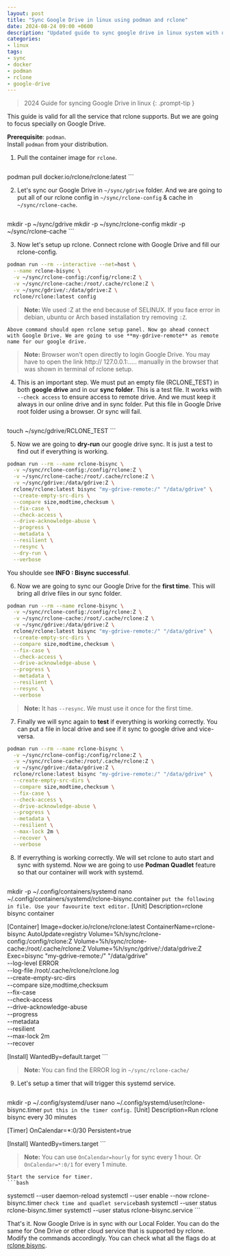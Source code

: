 ```yaml
---
layout: post
title: "Sync Google Drive in linux using podman and rclone"
date: 2024-08-24 09:00 +0600
description: "Updated guide to sync google drive in linux system with utilising podman container and rclone."
categories:
- linux
tags:
- sync
- docker
- podman
- rclone
- google-drive
---
```


> 2024 Guide for syncing Google Drive in linux
{: .prompt-tip }

This guide is valid for all the service that rclone supports. But we are going to focus specially on Google Drive.

**Prerequisite**: `podman`.  
Install `podman` from your distribution.

1. Pull the container image for `rclone`.
    ```bash
podman pull docker.io/rclone/rclone:latest
    ```

2. Let's sync our Google Drive in `~/sync/gdrive` folder. And we are going to put all of our rclone config in `~/sync/rclone-config` & cache in `~/sync/rclone-cache`.
    ```bash
mkdir -p ~/sync/gdrive
mkdir -p ~/sync/rclone-config
mkdir -p ~/sync/rclone-cache
    ```

3. Now let's setup up rclone. Connect rclone with Google Drive and fill our rclone-config.
```bash
podman run --rm --interactive --net=host \
  --name rclone-bisync \
  -v ~/sync/rclone-config:/config/rclone:Z \
  -v ~/sync/rclone-cache:/root/.cache/rclone:Z \
  -v ~/sync/gdrive/:/data/gdrive:Z \
  rclone/rclone:latest config
```
> **Note:** We used :Z at the end because of SELINUX. If you face error in debian, ubuntu or Arch based installation try removing `:Z`.

    Above command should open rclone setup panel. Now go ahead connect with Google Drive. We are going to use **my-gdrive-remote** as remote name for our google drive.
> **Note:** Browser won't open directly to login Google Drive. You may have to open the link http:// 127.0.0.1:.....  manually in the browser that was shown in terminal of rclone setup.

4. This is an important step. We must put an empty file (RCLONE_TEST) in both **google drive** and in our **sync folder**. This is a test file. It works with `--check access` to ensure access to remote drive. And we must keep it always in our online drive and in sync folder. Put this file in Google Drive root folder using a browser. Or sync will fail.
    ```bash
touch ~/sync/gdrive/RCLONE_TEST
    ```

5. Now we are going to **dry-run** our google drive sync. It is just a test to find out if everything is working.  
```bash
podman run --rm --name rclone-bisync \
  -v ~/sync/rclone-config:/config/rclone:Z \
  -v ~/sync/rclone-cache:/root/.cache/rclone:Z \
  -v ~/sync/gdrive:/data/gdrive:Z \
  rclone/rclone:latest bisync "my-gdrive-remote:/" "/data/gdrive" \
  --create-empty-src-dirs \
  --compare size,modtime,checksum \
  --fix-case \
  --check-access \
  --drive-acknowledge-abuse \
  --progress \
  --metadata \
  --resilient \
  --resync \
  --dry-run \
  --verbose
```
You shoulde see **INFO  : Bisync successful**.

6. Now we are going to sync our Google Drive for the **first time**. This will bring all drive files in our sync folder. 
```bash
podman run --rm --name rclone-bisync \
  -v ~/sync/rclone-config:/config/rclone:Z \
  -v ~/sync/rclone-cache:/root/.cache/rclone:Z \
  -v ~/sync/gdrive:/data/gdrive:Z \
  rclone/rclone:latest bisync "my-gdrive-remote:/" "/data/gdrive" \
  --create-empty-src-dirs \
  --compare size,modtime,checksum \
  --fix-case \
  --check-access \
  --drive-acknowledge-abuse \
  --progress \
  --metadata \
  --resilient \
  --resync \
  --verbose
```
> **Note:** It has `--resync`. We must use it once for the first time.

7. Finally we will sync again to **test** if everything is working correctly. You can put a file in local drive and see if it sync to google drive and vice-versa.
```bash
podman run --rm --name rclone-bisync \
  -v ~/sync/rclone-config:/config/rclone:Z \
  -v ~/sync/rclone-cache:/root/.cache/rclone:Z \
  -v ~/sync/gdrive:/data/gdrive:Z \
  rclone/rclone:latest bisync "my-gdrive-remote:/" "/data/gdrive" \
  --create-empty-src-dirs \
  --compare size,modtime,checksum \
  --fix-case \
  --check-access \
  --drive-acknowledge-abuse \
  --progress \
  --metadata \
  --resilient \
  --max-lock 2m \
  --recover \
  --verbose
```

8. If everrything is working correctly. We will set rclone to auto start and sync with systemd. Now we are going to use **Podman Quadlet** feature so that our container will work with systemd.

    ```bash
mkdir -p ~/.config/containers/systemd
nano ~/.config/containers/systemd/rclone-bisync.container
    ```
put the following in file. Use your favourite text editor.
    ```
   [Unit]
   Description=rclone bisync container

   [Container]
   Image=docker.io/rclone/rclone:latest
   ContainerName=rclone-bisync
   AutoUpdate=registry
   Volume=%h/sync/rclone-config:/config/rclone:Z
   Volume=%h/sync/rclone-cache:/root/.cache/rclone:Z
   Volume=%h/sync/gdrive/:/data/gdrive:Z
   Exec=bisync "my-gdrive-remote:/" "/data/gdrive" \
   --log-level ERROR \
   --log-file /root/.cache/rclone/rclone.log \
   --create-empty-src-dirs \
   --compare size,modtime,checksum \
   --fix-case \
   --check-access \
   --drive-acknowledge-abuse \
   --progress \
   --metadata \
   --resilient \
   --max-lock 2m \
   --recover

   [Install]
   WantedBy=default.target
    ```
> **Note:** You can find the ERROR log in `~/sync/rclone-cache/`

9. Let's setup a timer that will trigger this systemd service.
    ```bash
mkdir -p ~/.config/systemd/user
nano ~/.config/systemd/user/rclone-bisync.timer
    ```
put this in the timer config.
    ```
   [Unit]
   Description=Run rclone bisync every 30 minutes

   [Timer]
   OnCalendar=*:0/30
   Persistent=true

   [Install]
   WantedBy=timers.target
    ```
> **Note:** You can use `OnCalendar=hourly` for sync every 1 hour. Or `OnCalendar=*:0/1` for every 1 minute.

    Start the service for timer.
    ```bash
   systemctl --user daemon-reload
   systemctl --user enable --now rclone-bisync.timer
    ```
    check time and quadlet service
    ```bash
   systemctl --user status rclone-bisync.timer
   systemctl --user status rclone-bisync.service
    ```

That's it. Now Google Drive is in sync with our Local Folder. You can do the same for One Drive or other cloud service that is supported by rclone. Modify the commands accordingly.
You can check what all the flags do at [rclone bisync](https://rclone.org/bisync/).